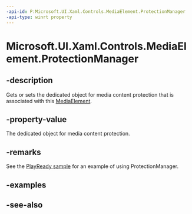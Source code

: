 ```yaml
---
-api-id: P:Microsoft.UI.Xaml.Controls.MediaElement.ProtectionManager
-api-type: winrt property
---
```


<!-- Property syntax
public Windows.Media.Protection.MediaProtectionManager ProtectionManager { get;  set; }
-->

# Microsoft.UI.Xaml.Controls.MediaElement.ProtectionManager

## -description
Gets or sets the dedicated object for media content protection that is associated with this [MediaElement](mediaelement.md).

## -property-value
The dedicated object for media content protection.

## -remarks
See the [PlayReady sample](https://github.com/microsoft/Windows-universal-samples/tree/master/archived/PlayReady) for an example of using ProtectionManager.

## -examples

## -see-also
